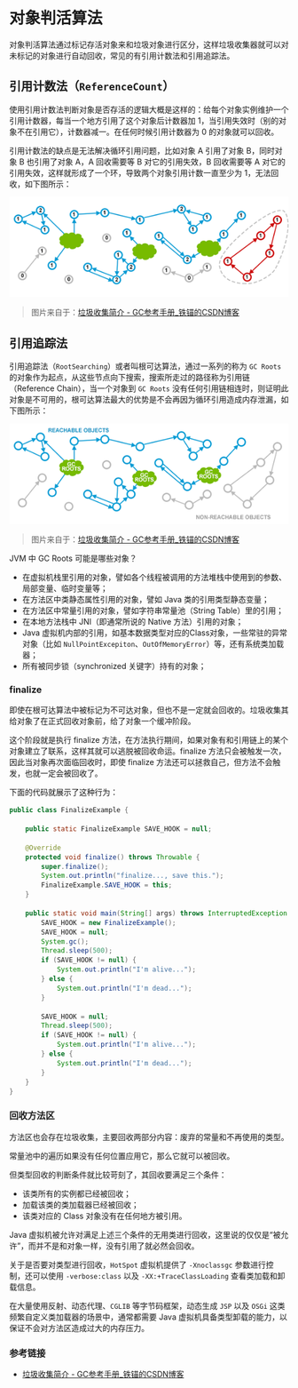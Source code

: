# 对象判活算法

对象判活算法通过标记存活对象来和垃圾对象进行区分，这样垃圾收集器就可以对未标记的对象进行自动回收，常见的有引用计数法和引用追踪法。

## 引用计数法（`ReferenceCount`）

使用引用计数法判断对象是否存活的逻辑大概是这样的：给每个对象实例维护一个引用计数器，每当一个地方引用了这个对象后计数器加 1，当引用失效时（别的对象不在引用它），计数器减一。在任何时候引用计数器为 0 的对象就可以回收。

引用计数法的缺点是无法解决循环引用问题，比如对象 A 引用了对象 B，同时对象 B 也引用了对象 A，A 回收需要等 B 对它的引用失效，B 回收需要等 A 对它的引用失效，这样就形成了一个环，导致两个对象引用计数一直至少为 1，无法回收，如下图所示：

![](../images/3.1-1-循环引用.png)

> 图片来自于：[垃圾收集简介 - GC参考手册_铁锚的CSDN博客](https://blog.csdn.net/renfufei/article/details/53432995)

## 引用追踪法

引用追踪法（`RootSearching`）或者叫根可达算法，通过一系列的称为 `GC Roots` 的对象作为起点，从这些节点向下搜索，搜索所走过的路径称为引用链（Reference Chain），当一个对象到 `GC Roots` 没有任何引用链相连时，则证明此对象是不可用的，根可达算法最大的优势是不会再因为循环引用造成内存泄漏，如下图所示：

![](../images/3.1-2-根可达算法.png)

> 图片来自于：[垃圾收集简介 - GC参考手册_铁锚的CSDN博客](https://blog.csdn.net/renfufei/article/details/53432995)

JVM 中 GC Roots 可能是哪些对象？

- 在虚拟机栈里引用的对象，譬如各个线程被调用的方法堆栈中使用到的参数、局部变量、临时变量等；
- 在方法区中类静态属性引用的对象，譬如 Java 类的引用类型静态变量；
- 在方法区中常量引用的对象，譬如字符串常量池（String Table）里的引用；
- 在本地方法栈中 JNI（即通常所说的 Native 方法）引用的对象；
- Java 虚拟机内部的引用，如基本数据类型对应的Class对象，一些常驻的异常对象（比如 `NullPointExcepiton`、`OutOfMemoryError`）等，还有系统类加载器；
- 所有被同步锁（synchronized 关键字）持有的对象；

### finalize

即使在根可达算法中被标记为不可达对象，但也不是一定就会回收的。垃圾收集其给对象了在正式回收对象前，给了对象一个缓冲阶段。

这个阶段就是执行 finalize 方法，在方法执行期间，如果对象有和引用链上的某个对象建立了联系，这样其就可以逃脱被回收命运。finalize 方法只会被触发一次，因此当对象再次面临回收时，即使 finalize 方法还可以拯救自己，但方法不会触发，也就一定会被回收了。

下面的代码就展示了这种行为：

```java
public class FinalizeExample {

    public static FinalizeExample SAVE_HOOK = null;

    @Override
    protected void finalize() throws Throwable {
        super.finalize();
        System.out.println("finalize..., save this.");
        FinalizeExample.SAVE_HOOK = this;
    }

    public static void main(String[] args) throws InterruptedException {
        SAVE_HOOK = new FinalizeExample();
        SAVE_HOOK = null;
        System.gc();
        Thread.sleep(500);
        if (SAVE_HOOK != null) {
            System.out.println("I'm alive...");
        } else {
            System.out.println("I'm dead...");
        }

        SAVE_HOOK = null;
        Thread.sleep(500);
        if (SAVE_HOOK != null) {
            System.out.println("I'm alive...");
        } else {
            System.out.println("I'm dead...");
        }
    }
}
```

### 回收方法区

方法区也会存在垃圾收集，主要回收两部分内容：废弃的常量和不再使用的类型。

常量池中的遍历如果没有任何位置应用它，那么它就可以被回收。

但类型回收的判断条件就比较苛刻了，其回收要满足三个条件：

- 该类所有的实例都已经被回收；
- 加载该类的类加载器已经被回收；
- 该类对应的 Class 对象没有在任何地方被引用。

Java 虚拟机被允许对满足上述三个条件的无用类进行回收，这里说的仅仅是“被允许”，而并不是和对象一样，没有引用了就必然会回收。

关于是否要对类型进行回收，`HotSpot` 虚拟机提供了 `-Xnoclassgc` 参数进行控制，还可以使用 `-verbose:class` 以及 `-XX:+TraceClassLoading` 查看类加载和卸载信息。

在大量使用反射、动态代理、`CGLIB`  等字节码框架，动态生成 `JSP` 以及 `OSGi` 这类频繁自定义类加载器的场景中，通常都需要 Java 虚拟机具备类型卸载的能力，以保证不会对方法区造成过大的内存压力。

### 参考链接

- [垃圾收集简介 - GC参考手册_铁锚的CSDN博客](https://blog.csdn.net/renfufei/article/details/53432995)